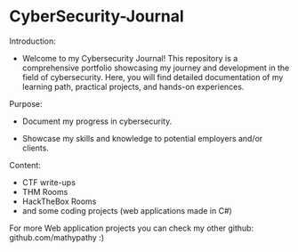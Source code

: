 # CyberSecurity-Journal

Introduction:
* Welcome to my Cybersecurity Journal! This repository is a comprehensive portfolio showcasing my journey and development in the field of cybersecurity. Here, you will find detailed documentation of my learning path, practical projects, and hands-on experiences.

Purpose:
* Document my progress in cybersecurity.

* Showcase my skills and knowledge to potential employers and/or clients.

Content:
* CTF write-ups
* THM Rooms 
* HackTheBox Rooms
* and some coding projects (web applications made in C#)

For more Web application projects you can check my other github: github.com/mathypathy :) 
